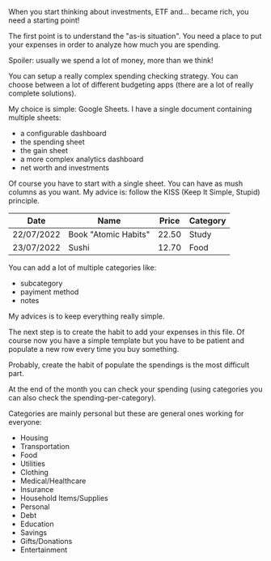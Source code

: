 When you start thinking about investments, ETF and... became rich, you need a starting point! 

The first point is to understand the "as-is situation".
You need a place to put your expenses in order to analyze how much you are spending.

Spoiler: usually we spend a lot of money, more than we think!

You can setup a really complex spending checking strategy.
You can choose between a lot of different budgeting apps (there are a lot of really complete solutions).

My choice is simple: Google Sheets. 
I have a single document containing multiple sheets: 
- a configurable dashboard
- the spending sheet
- the gain sheet
- a more complex analytics dashboard
- net worth and investments

Of course you have to start with a single sheet.
You can have as mush columns as you want. My advice is: follow the KISS (Keep It Simple, Stupid) principle.

| Date       | Name                 | Price | Category |
| ---------- | -------------------- | ----- | -------- |
| 22/07/2022 | Book "Atomic Habits" | 22.50 | Study    |
| 23/07/2022 | Sushi                | 12.70 | Food     |

You can add a lot of multiple categories like: 
- subcategory
- payiment method
- notes

My advices is to keep everything really simple.

The next step is to create the habit to add your expenses in this file. Of course now you have a simple template but you have to be patient and populate a new row every time you buy something.

Probably, create the habit of populate the spendings is the most difficult part.

At the end of the month you can check your spending (using categories you can also check the spending-per-category).

Categories are mainly personal but these are general ones working for everyone: 
-   Housing
-   Transportation
-   Food
-   Utilities
-   Clothing
-   Medical/Healthcare
-   Insurance
- Household Items/Supplies
- Personal
- Debt
- Education
- Savings
- Gifts/Donations
- Entertainment 
